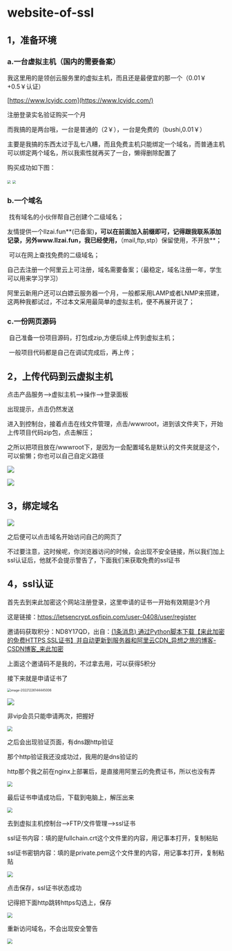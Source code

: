 # website-of-ssl
##  1，准备环境

### a.一台虚拟主机（国内的需要备案）

我这里用的是领创云服务里的虚拟主机，而且还是最便宜的那一个（0.01￥+0.5￥认证）

[https://www.lcyidc.com](https://www.lcyidc.com/)

注册登录实名验证购买一个月

而我搞的是两台哦，一台是普通的（2￥），一台是免费的（bushi,0.01￥）

主要是我搞的东西太过于乱七八糟，而且免费主机只能绑定一个域名，而普通主机可以绑定两个域名，所以我索性就再买了一台，懒得删除配置了

购买成功如下图：

<img src=".\images\0.png" style="zoom:50%;" />

<img src=".\images\1.png" style="zoom:50%;" />





### b.一个域名

​    找有域名的小伙伴帮自己创建个二级域名；

​	友情提供一个llzai.fun**(已备案)**，可以在前面加入前缀即可，记得跟我联系添加记录，另外www.llzai.fun，我已经使用，**（mail,ftp,stp）保留使用，不开放**；

​    可以在网上查找免费的二级域名；

​    自己去注册一个阿里云上可注册，域名需要备案；（最稳定，域名注册一年，学生可以用来学习学习）

​    阿里云新用户还可以白嫖云服务器一个月，一般都采用LAMP或者LNMP来搭建，这两种我都试过，不过本文采用最简单的虚拟主机，便不再展开说了；

### c.一份网页源码

​    自己准备一份项目源码，打包成zip,方便后续上传到虚拟主机；

​    一般项目代码都是自己在调试完成后，再上传；

## 2，上传代码到云虚拟主机

点击产品服务-->虚拟主机-->操作-->登录面板



 出现提示，点击仍然发送

进入到控制台，接着点击在线文件管理，点击/wwwroot，进到该文件夹下，开始上传项目代码zip包，点击解压；

之所以把项目放在/wwwroot下，是因为一会配置域名是默认的文件夹就是这个，可以偷懒；你也可以自己自定义路径

![](.\images\2.png)





![](.\images\3.png)

##  3，绑定域名

![](.\images\4.png)

 之后便可以点击域名开始访问自己的网页了

不过要注意，这时候呢，你浏览器访问的时候，会出现不安全链接，所以我们加上ssl认证后，他就不会提示警告了，下面我们来获取免费的ssl证书

## 4，ssl认证

首先去到来此加密这个网站注册登录，这里申请的证书一开始有效期是3个月

这是链接：https://letsencrypt.osfipin.com/user-0408/user/register

 邀请码获取积分：ND8Y17QD，出自：[(1条消息) 通过Python脚本下载【来此加密的免费HTTPS SSL证书】并自动更新到服务器和阿里云CDN_异想之旅的博客-CSDN博客_来此加密](https://blog.csdn.net/weixin_44495599/article/details/122550727?ops_request_misc=&request_id=&biz_id=102&utm_term=来此加密推荐&utm_medium=distribute.pc_search_result.none-task-blog-2~blog~sobaiduweb~default-1-122550727.blog_rank_default&spm=1018.2226.3001.4450)

上面这个邀请码不是我的，不过拿去用，可以获得5积分

接下来就是申请证书了



<img src=".\images\6.png" alt="image-20221226144445006" style="zoom:50%;" />

![](.\images\8.png)

 非vip会员只能申请两次，把握好

<img src=".\images\9.png" style="zoom:75%;" />

 之后会出现验证页面，有dns跟http验证



那个http验证我还没成功过，我用的是dns验证的

http那个我之前在nginx上部署后，是直接用阿里云的免费证书，所以也没有弄

<img src=".\images\101.png" style="zoom:75%;" />

最后证书申请成功后，下载到电脑上，解压出来

<img src=".\images\10.png" style="zoom:75%;" />

去到虚拟主机控制台-->FTP/文件管理-->ssl证书



ssl证书内容：填的是fullchain.crt这个文件里的内容，用记事本打开，复制粘贴

ssl证书密钥内容：填的是private.pem这个文件里的内容，用记事本打开，复制粘贴

<img src=".\images\11.png" style="zoom: 80%;" />

 点击保存，ssl证书状态成功

记得把下面http跳转https勾选上，保存

<img src=".\images\13.png" style="zoom:75%;" />

 重新访问域名，不会出现安全警告

<img src=".\images\14.png" style="zoom:75%;" />
